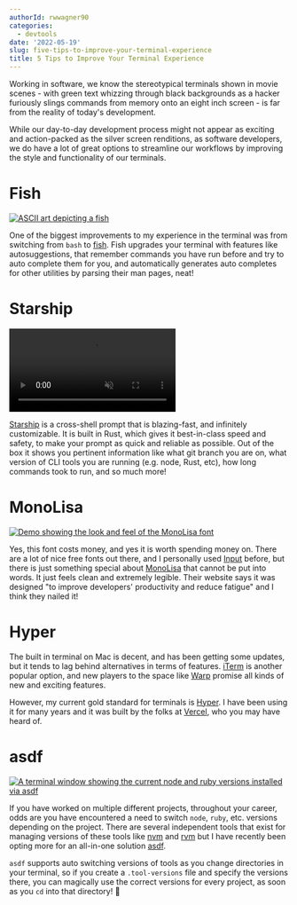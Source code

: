 ```yaml
---
authorId: rwwagner90
categories:
  - devtools
date: '2022-05-19'
slug: five-tips-to-improve-your-terminal-experience
title: 5 Tips to Improve Your Terminal Experience
---
```


Working in software, we know the stereotypical terminals shown in movie scenes -
with green text whizzing through black backgrounds as a hacker furiously slings
commands from memory onto an eight inch screen - is far from the reality of
today's development.

While our day-to-day development process might not appear as exciting and
action-packed as the silver screen renditions, as software developers, we do
have a lot of great options to streamline our workflows by improving the style
and functionality of our terminals.

# Fish

[![ASCII art depicting a fish](/img/blog/five-tips-to-improve-your-terminal-experience/fish.png)](https://fishshell.com/)

One of the biggest improvements to my experience in the terminal was from
switching from `bash` to [fish](https://fishshell.com/). Fish upgrades your
terminal with features like autosuggestions, that remember commands you have run
before and try to auto complete them for you, and automatically generates auto
completes for other utilities by parsing their man pages, neat!

# Starship

<a href="https://starship.rs/">
  <video muted="muted" autoplay="autoplay" loop="loop" playsinline="" class="demo-video">
    <source src="/video/demo.webm" type="video/webm"> 
    <source src="/video/demo.mp4" type="video/mp4">
  </video>
</a>

<br/>

[Starship](https://starship.rs/) is a cross-shell prompt that is blazing-fast,
and infinitely customizable. It is built in Rust, which gives it best-in-class
speed and safety, to make your prompt as quick and reliable as possible. Out of
the box it shows you pertinent information like what git branch you are on, what
version of CLI tools you are running (e.g. node, Rust, etc), how long commands
took to run, and so much more!

# MonoLisa

[![Demo showing the look and feel of the MonoLisa font](/img/blog/five-tips-to-improve-your-terminal-experience/monolisa.png)](https://www.monolisa.dev/)

Yes, this font costs money, and yes it is worth spending money on. There are a
lot of nice free fonts out there, and I personally used
[Input](https://input.djr.com/) before, but there is just something special
about [MonoLisa](https://www.monolisa.dev/) that cannot be put into words. It
just feels clean and extremely legible. Their website says it was designed "to
improve developers' productivity and reduce fatigue" and I think they nailed it!

# Hyper

The built in terminal on Mac is decent, and has been getting some updates, but
it tends to lag behind alternatives in terms of features.
[iTerm](https://iterm2.com/) is another popular option, and new players to the
space like [Warp](https://www.warp.dev/) promise all kinds of new and exciting
features.

However, my current gold standard for terminals is [Hyper](https://hyper.is/). I
have been using it for many years and it was built by the folks at
[Vercel](https://vercel.com/), who you may have heard of.

# asdf

[![A terminal window showing the current node and ruby versions installed via asdf](/img/blog/five-tips-to-improve-your-terminal-experience/asdf.png)](https://asdf-vm.com/)

If you have worked on multiple different projects, throughout your career, odds
are you have encountered a need to switch `node`, `ruby`, etc. versions
depending on the project. There are several independent tools that exist for
managing versions of these tools like [nvm](https://github.com/nvm-sh/nvm) and
[rvm](https://rvm.io/) but I have recently been opting more for an all-in-one
solution [asdf](https://asdf-vm.com/).

`asdf` supports auto switching versions of tools as you change directories in
your terminal, so if you create a `.tool-versions` file and specify the versions
there, you can magically use the correct versions for every project, as soon as
you `cd` into that directory! 🎉
